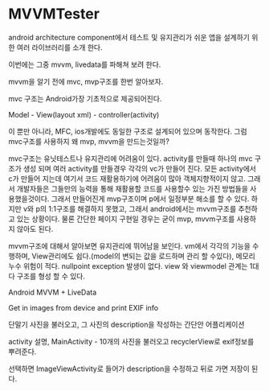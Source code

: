 # MVVMTester

android architecture component에서 테스트 및 유지관리가 쉬운 앱을 설계하기 위한 여러 라이브러리를 소개 한다.

이번에는 그중 mvvm, livedata를 파해쳐 보려 한다.

mvvm을 알기 전에 mvc, mvp구조를 한번 알아보자.

mvc 구조는 Android가장 기초적으로 제공되어진다. 

Model - View(layout xml) - controller(activity)

이 뿐만 아니라, MFC, ios개발에도 동일한 구조로 설계되어 있으며 동작한다.
그럼 mvc구조를 사용하지 왜 mvp, mvvm을 만드는것일까? 

mvc구조는 유닛테스트나 유지관리에 어려움이 있다.
activity를 만들때 하나의 mvc 구조가 생성 되며 여러 activity를 만들경우 각각의 vc가 만들어 진다.
모든 activity에서 c가 만들어 지는데 여기서 코드 재활용하기에 어려움이 많아 객체지향적이지 않고. 그래서 개발자들은 그들만의 능력을 통해 재활용할 코드를 사용할수 있는 가진 방법들을 사용했을것이다.
그래서 만들어진게 mvp구조이며 p에서 일정부분 해소를 할 수 있다. 하지만 v와 p의 1:1구조를 해결하지 못했고, 그래서 android에서는 mvvm구조를 추천하고 있는 상황이다.
물론 간단한 페이지 구현일 경우는 굳이 mvp, mvvm구조를 사용하지 않아도 된다.

mvvm구조에 대해서 알아보면 유지관리에 뛰어남을 보인다.
vm에서 각각의 기능을 수행하며, View관리에도 쉽다.(model의 변되는 값을 로드하며 관리 할 수있다), 메모리 누수 위험이 적다. nullpoint exception 발생이 없다.
view 와 viewmodel 관계는 1대 다 구조를 형성 할 수 있다.


Android MVVM + LiveData

Get in images from device
and print EXIF info

단말기 사진을 불러오고, 그 사진의 description을 작성하는 간단안 어플리케이션

activity 설명, MainActivity - 10개의 사진을 불러오고 recyclerView로 exif정보를 뿌려준다.

선택하면 ImageViewActivity로 들어가 description을 수정하고 뒤로 가면 저장이 된다.


